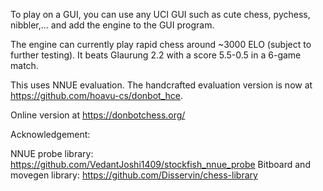 To play on a GUI, you can use any UCI GUI such as cute chess, pychess, nibbler,... and add the engine to the GUI program.

The engine can currently play rapid chess around ~3000 ELO (subject to further testing). It beats Glaurung 2.2 with a score 5.5-0.5 in a 6-game match.

This uses NNUE evaluation. The handcrafted evaluation version is now at https://github.com/hoavu-cs/donbot_hce.

Online version at https://donbotchess.org/

Acknowledgement:

NNUE probe library: https://github.com/VedantJoshi1409/stockfish_nnue_probe
Bitboard and movegen library: https://github.com/Disservin/chess-library



